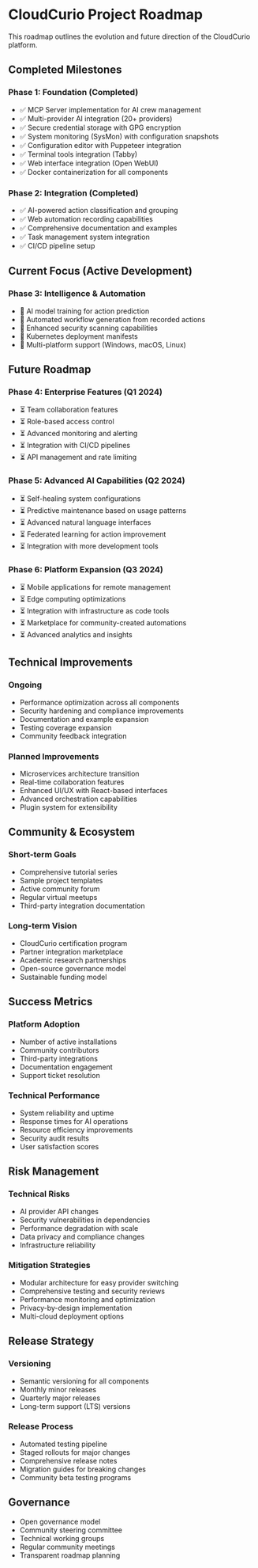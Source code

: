 # CloudCurio Project Roadmap

This roadmap outlines the evolution and future direction of the CloudCurio platform.

## Completed Milestones

### Phase 1: Foundation (Completed)
- ✅ MCP Server implementation for AI crew management
- ✅ Multi-provider AI integration (20+ providers)
- ✅ Secure credential storage with GPG encryption
- ✅ System monitoring (SysMon) with configuration snapshots
- ✅ Configuration editor with Puppeteer integration
- ✅ Terminal tools integration (Tabby)
- ✅ Web interface integration (Open WebUI)
- ✅ Docker containerization for all components

### Phase 2: Integration (Completed) 
- ✅ AI-powered action classification and grouping
- ✅ Web automation recording capabilities
- ✅ Comprehensive documentation and examples
- ✅ Task management system integration
- ✅ CI/CD pipeline setup

## Current Focus (Active Development)

### Phase 3: Intelligence & Automation
- 🔴 AI model training for action prediction
- 🔴 Automated workflow generation from recorded actions  
- 🔴 Enhanced security scanning capabilities
- 🔴 Kubernetes deployment manifests
- 🔴 Multi-platform support (Windows, macOS, Linux)

## Future Roadmap

### Phase 4: Enterprise Features (Q1 2024)
- ⏳ Team collaboration features
- ⏳ Role-based access control
- ⏳ Advanced monitoring and alerting
- ⏳ Integration with CI/CD pipelines
- ⏳ API management and rate limiting

### Phase 5: Advanced AI Capabilities (Q2 2024)
- ⏳ Self-healing system configurations
- ⏳ Predictive maintenance based on usage patterns
- ⏳ Advanced natural language interfaces
- ⏳ Federated learning for action improvement
- ⏳ Integration with more development tools

### Phase 6: Platform Expansion (Q3 2024)
- ⏳ Mobile applications for remote management
- ⏳ Edge computing optimizations
- ⏳ Integration with infrastructure as code tools
- ⏳ Marketplace for community-created automations
- ⏳ Advanced analytics and insights

## Technical Improvements

### Ongoing
- Performance optimization across all components
- Security hardening and compliance improvements
- Documentation and example expansion
- Testing coverage expansion
- Community feedback integration

### Planned Improvements
- Microservices architecture transition
- Real-time collaboration features
- Enhanced UI/UX with React-based interfaces
- Advanced orchestration capabilities
- Plugin system for extensibility

## Community & Ecosystem

### Short-term Goals
- Comprehensive tutorial series
- Sample project templates
- Active community forum
- Regular virtual meetups
- Third-party integration documentation

### Long-term Vision
- CloudCurio certification program
- Partner integration marketplace
- Academic research partnerships
- Open-source governance model
- Sustainable funding model

## Success Metrics

### Platform Adoption
- Number of active installations
- Community contributors
- Third-party integrations
- Documentation engagement
- Support ticket resolution

### Technical Performance  
- System reliability and uptime
- Response times for AI operations
- Resource efficiency improvements
- Security audit results
- User satisfaction scores

## Risk Management

### Technical Risks
- AI provider API changes
- Security vulnerabilities in dependencies
- Performance degradation with scale
- Data privacy and compliance changes
- Infrastructure reliability

### Mitigation Strategies
- Modular architecture for easy provider switching
- Comprehensive testing and security reviews
- Performance monitoring and optimization
- Privacy-by-design implementation
- Multi-cloud deployment options

## Release Strategy

### Versioning
- Semantic versioning for all components
- Monthly minor releases
- Quarterly major releases
- Long-term support (LTS) versions

### Release Process
- Automated testing pipeline
- Staged rollouts for major changes
- Comprehensive release notes
- Migration guides for breaking changes
- Community beta testing programs

## Governance

- Open governance model
- Community steering committee
- Technical working groups
- Regular community meetings
- Transparent roadmap planning